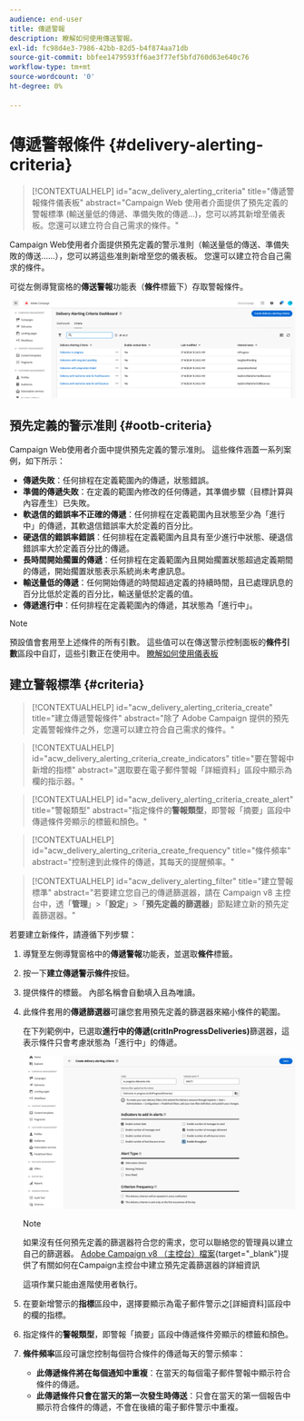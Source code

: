 ```yaml
---
audience: end-user
title: 傳遞警報
description: 瞭解如何使用傳送警報。
exl-id: fc98d4e3-7986-42bb-82d5-b4f874aa71db
source-git-commit: bbfee1479593ff6ae3f77ef5bfd760d63e640c76
workflow-type: tm+mt
source-wordcount: '0'
ht-degree: 0%

---
```


# 傳遞警報條件 {#delivery-alerting-criteria}

>[!CONTEXTUALHELP]
>id="acw_delivery_alerting_criteria"
>title="傳遞警報條件儀表板"
>abstract="Campaign Web 使用者介面提供了預先定義的警報標準 (輸送量低的傳遞、準備失敗的傳遞…)，您可以將其新增至儀表板。您還可以建立符合自己需求的條件。"

Campaign Web使用者介面提供預先定義的警示准則（輸送量低的傳送、準備失敗的傳送……），您可以將這些准則新增至您的儀表板。 您還可以建立符合自己需求的條件。

可從左側導覽窗格的&#x200B;**傳送警報**&#x200B;功能表（**條件**&#x200B;標籤下）存取警報條件。

![](assets/alerting-criteria-list.png)

## 預先定義的警示准則 {#ootb-criteria}

Campaign Web使用者介面中提供預先定義的警示准則。 這些條件涵蓋一系列案例，如下所示：

* **傳遞失敗**：任何排程在定義範圍內的傳遞，狀態錯誤。
* **準備的傳遞失敗**：在定義的範圍內修改的任何傳遞，其準備步驟（目標計算與內容產生）已失敗。
* **軟退信的錯誤率不正確的傳遞**：任何排程在定義範圍內且狀態至少為「進行中」的傳遞，其軟退信錯誤率大於定義的百分比。
* **硬退信的錯誤率錯誤**：任何排程在定義範圍內且具有至少進行中狀態、硬退信錯誤率大於定義百分比的傳遞。
* **長時間開始擱置的傳遞**：任何排程在定義範圍內且開始擱置狀態超過定義期間的傳遞，開始擱置狀態表示系統尚未考慮訊息。
* **輸送量低的傳遞**：任何開始傳遞的時間超過定義的持續時間，且已處理訊息的百分比低於定義的百分比，輸送量低於定義的值。
* **傳遞進行中**：任何排程在定義範圍內的傳遞，其狀態為「進行中」。

>[!NOTE]
>
>預設值會套用至上述條件的所有引數。 這些值可以在傳送警示控制面板的&#x200B;**條件引數**&#x200B;區段中自訂，這些引數正在使用中。 [瞭解如何使用儀表板](../msg/delivery-alerting-dashboards.md)

## 建立警報標準 {#criteria}

>[!CONTEXTUALHELP]
>id="acw_delivery_alerting_criteria_create"
>title="建立傳遞警報條件"
>abstract="除了 Adobe Campaign 提供的預先定義警報條件之外，您還可以建立符合自己需求的條件。"

>[!CONTEXTUALHELP]
>id="acw_delivery_alerting_criteria_create_indicators"
>title="要在警報中新增的指標"
>abstract="選取要在電子郵件警報「詳細資料」區段中顯示為欄的指示器。"

>[!CONTEXTUALHELP]
>id="acw_delivery_alerting_criteria_create_alert"
>title="警報類型"
>abstract="指定條件的&#x200B;**警報類型**，即警報「摘要」區段中傳遞條件旁顯示的標籤和顏色。"

>[!CONTEXTUALHELP]
>id="acw_delivery_alerting_criteria_create_frequency"
>title="條件頻率"
>abstract="控制達到此條件的傳遞，其每天的提醒頻率。"

>[!CONTEXTUALHELP]
>id="acw_delivery_alerting_filter"
>title="建立警報標準"
>abstract="若要建立您自己的傳遞篩選器，請在 Campaign v8 主控台中，透「**管理**」>「**設定**」>「**預先定義的篩選器**」節點建立新的預先定義篩選器。"

若要建立新條件，請遵循下列步驟：

1. 導覽至左側導覽窗格中的&#x200B;**傳遞警報**&#x200B;功能表，並選取&#x200B;**條件**&#x200B;標籤。
1. 按一下&#x200B;**建立傳遞警示條件**&#x200B;按鈕。
1. 提供條件的標籤。 內部名稱會自動填入且為唯讀。
1. 此條件套用的&#x200B;**傳遞篩選器**&#x200B;可讓您套用預先定義的篩選器來縮小條件的範圍。

   在下列範例中，已選取&#x200B;**進行中的傳遞(critInProgressDeliveries)**&#x200B;篩選器，這表示條件只會考慮狀態為「進行中」的傳遞。

   ![](assets/alerting-criteria-properties.png)

   >[!NOTE]
   >
   >如果沒有任何預先定義的篩選器符合您的需求，您可以聯絡您的管理員以建立自己的篩選器。  [Adobe Campaign v8 （主控台）檔案](https://experienceleague.adobe.com/en/docs/campaign/campaign-v8/audience/create-audiences/create-filters){target="_blank"}提供了有關如何在Campaign主控台中建立預先定義篩選器的詳細資訊
   >
   >這項作業只能由進階使用者執行。

1. 在要新增警示的&#x200B;**指標**&#x200B;區段中，選擇要顯示為電子郵件警示之[詳細資料]區段中的欄的指標。

1. 指定條件的&#x200B;**警報類型**，即警報「摘要」區段中傳遞條件旁顯示的標籤和顏色。

1. **條件頻率**&#x200B;區段可讓您控制每個符合條件的傳遞每天的警示頻率：

   * **此傳遞條件將在每個通知中重複**：在當天的每個電子郵件警報中顯示符合條件的傳遞。
   * **此傳遞條件只會在當天的第一次發生時傳送**：只會在當天的第一個報告中顯示符合條件的傳遞，不會在後續的電子郵件警示中重複。
